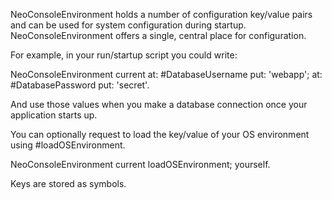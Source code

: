 NeoConsoleEnvironment holds a number of configuration key/value pairs and can be used for system configuration during startup. NeoConsoleEnvironment offers a single, central place for configuration.

For example, in your run/startup script you could write: 

NeoConsoleEnvironment current
	at: #DatabaseUsername put: 'webapp';
	at: #DatabasePassword put: 'secret'.
	
And use those values when you make a database connection once your application starts up.

You can optionally request to load the key/value of your OS environment using #loadOSEnvironment.

NeoConsoleEnvironment current
	loadOSEnvironment;
	yourself.

Keys are stored as symbols.
